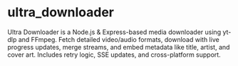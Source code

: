 # ultra_downloader
Ultra Downloader is a Node.js &amp; Express-based media downloader using yt-dlp and FFmpeg. Fetch detailed video/audio formats, download with live progress updates, merge streams, and embed metadata like title, artist, and cover art. Includes retry logic, SSE updates, and cross-platform support.
